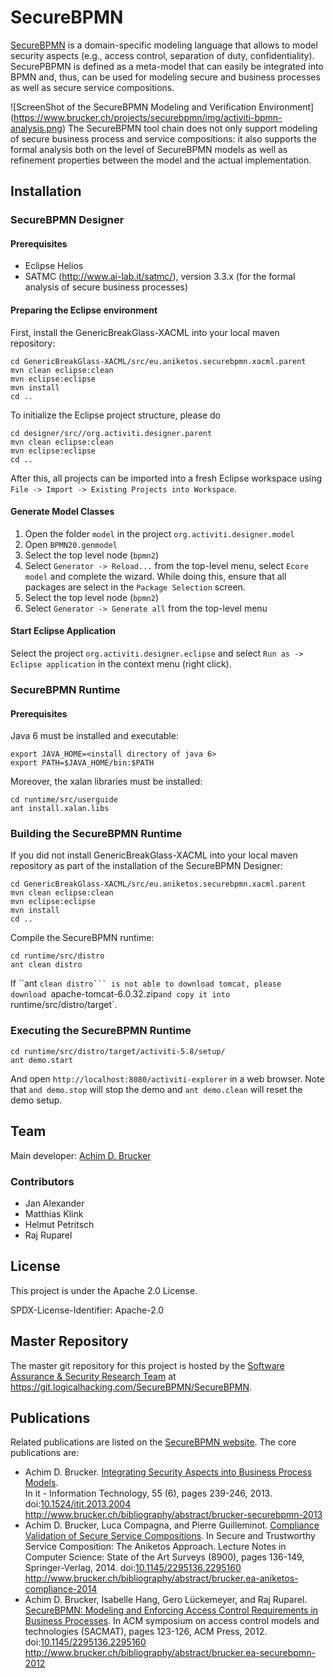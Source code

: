 # SecureBPMN

[SecureBPMN](https://www.brucker.ch/projects/securebpmn/index.en.html)
is a domain-specific modeling language that allows to model security
aspects (e.g., access control, separation of duty, confidentiality). 
SecurePBPMN is defined as a meta-model that can easily be integrated 
into BPMN and, thus, can be used for modeling secure and business 
processes as well as secure service compositions.

![ScreenShot of the SecureBPMN Modeling and Verification Environment] (https://www.brucker.ch/projects/securebpmn/img/activiti-bpmn-analysis.png)
The SecureBPMN tool chain does not only support modeling of secure business 
process and service compositions: it also supports the formal analysis both 
on the level of SecureBPMN models as well as refinement properties between 
the model and the actual implementation. 

## Installation

### SecureBPMN Designer

#### Prerequisites

* Eclipse Helios
* SATMC (http://www.ai-lab.it/satmc/), version 3.3.x
  (for the formal analysis of secure business processes)

#### Preparing the Eclipse environment

First, install the GenericBreakGlass-XACML into your local 
maven repository:
```
cd GenericBreakGlass-XACML/src/eu.aniketos.securebpmn.xacml.parent
mvn clean eclipse:clean 
mvn eclipse:eclipse 
mvn install 
cd ..
```

To initialize the Eclipse project structure, please do 
```
cd designer/src//org.activiti.designer.parent
mvn clean eclipse:clean 
mvn eclipse:eclipse
cd ..
```

After this, all projects can be imported into a fresh Eclipse
workspace using `File -> Import -> Existing Projects into Workspace`.

#### Generate Model Classes

1. Open the folder `model` in the project `org.activiti.designer.model`
2. Open `BPMN20.genmodel`
3. Select the top level node (`bpmn2`)
4. Select `Generator -> Reload...` from the top-level menu, select
   `Ecore model` and complete the wizard. While doing this, ensure
   that all packages are select in the `Package Selection` screen.
5. Select the top level node (`bpmn2`)
6. Select `Generator -> Generate all` from the top-level menu

#### Start Eclipse Application

Select the project `org.activiti.designer.eclipse` and select `Run as
-> Eclipse application` in the context menu (right click).

### SecureBPMN Runtime

#### Prerequisites

Java 6 must be installed and executable:
```
export JAVA_HOME=<install directory of java 6>
export PATH=$JAVA_HOME/bin:$PATH
```
Moreover, the xalan libraries must be installed:
```
cd runtime/src/userguide 
ant install.xalan.libs
```

### Building the SecureBPMN Runtime

If you did not install GenericBreakGlass-XACML into your local 
maven repository as part of the installation of the SecureBPMN 
Designer:
```
cd GenericBreakGlass-XACML/src/eu.aniketos.securebpmn.xacml.parent
mvn clean eclipse:clean 
mvn eclipse:eclipse 
mvn install 
cd ..
```

Compile the SecureBPMN runtime:
```
cd runtime/src/distro
ant clean distro 
```

If ``ant `clean distro``` is not able to download tomcat, please 
download `apache-tomcat-6.0.32.zip` and copy it into 
`runtime/src/distro/target`.

### Executing the SecureBPMN Runtime

```
cd runtime/src/distro/target/activiti-5.8/setup/
ant demo.start 
```

And open `http://localhost:8080/activiti-explorer` in a web browser. 
Note that `and demo.stop` will stop the demo and `ant demo.clean` will 
reset the demo setup.

## Team 

Main developer: [Achim D. Brucker](http://www.brucker.ch/)

### Contributors

* Jan Alexander
* Matthias Klink
* Helmut Petritsch
* Raj Ruparel

## License

This project is under the Apache 2.0 License. 

SPDX-License-Identifier: Apache-2.0

## Master Repository

The master git repository for this project is hosted by the [Software
Assurance & Security Research Team](https://logicalhacking.com) at
<https://git.logicalhacking.com/SecureBPMN/SecureBPMN>.

## Publications

Related publications are listed on the [SecureBPMN 
website](https://www.brucker.ch/projects/securebpmn/index.en.html). 
The core publications are:

* Achim D. Brucker. [Integrating Security Aspects into Business Process
  Models](http://www.brucker.ch/bibliography/download/2013/brucker-securebpmn-2013.pdf).  
  In it - Information Technology, 55 (6), pages 239-246, 2013.
  doi:[10.1524/itit.2013.2004](http://dx.doi.org/10.1524/itit.2013.2004)
  http://www.brucker.ch/bibliography/abstract/brucker-securebpmn-2013
* Achim D. Brucker, Luca Compagna, and Pierre Guilleminot. [Compliance
  Validation of Secure Service Compositions](http://www.brucker.ch/bibliography/download/2014/brucker.ea-aniketos-compliance-2014.pdf). 
  In Secure and Trustworthy Service Composition: The Aniketos Approach. 
  Lecture Notes in Computer Science: State of the Art Surveys (8900), 
  pages 136-149, Springer-Verlag, 2014.
  doi:[10.1145/2295136.2295160](http://dx.doi.org/10.1145/2295136.2295160)
  http://www.brucker.ch/bibliography/abstract/brucker.ea-aniketos-compliance-2014
* Achim D. Brucker, Isabelle Hang, Gero Lückemeyer, and Raj
  Ruparel. [SecureBPMN: Modeling and Enforcing Access Control
  Requirements in Business Processes](http://www.brucker.ch/bibliography/download/2012/brucker.ea-securebpmn-2012.pdf). 
  In ACM symposium on access control models and technologies (SACMAT), 
  pages 123-126, ACM Press, 2012.
  doi:[10.1145/2295136.2295160](http://dx.doi.org/10.1145/2295136.2295160)
  http://www.brucker.ch/bibliography/abstract/brucker.ea-securebpmn-2012
